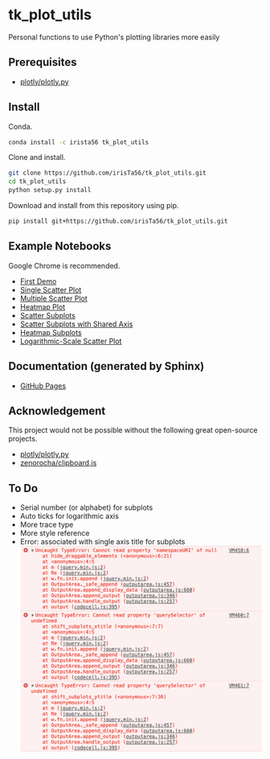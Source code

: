 # tk_plot_utils

Personal functions to use Python's plotting libraries more easily

## Prerequisites

* [plotly/plotly.py](https://github.com/plotly/plotly.py)

## Install

Conda.

```bash
conda install -c irista56 tk_plot_utils
```

Clone and install.

```bash
git clone https://github.com/irisTa56/tk_plot_utils.git
cd tk_plot_utils
python setup.py install
```

Download and install from this repository using pip.

```bash
pip install git+https://github.com/irisTa56/tk_plot_utils.git
```

## Example Notebooks

Google Chrome is recommended.

* [First Demo](https://nbviewer.jupyter.org/github/irisTa56/tk_plot_utils/blob/master/examples/first_demo.ipynb)
* [Single Scatter Plot](https://nbviewer.jupyter.org/github/irisTa56/tk_plot_utils/blob/master/examples/single_scatter_plot.ipynb)
* [Multiple Scatter Plot](https://nbviewer.jupyter.org/github/irisTa56/tk_plot_utils/blob/master/examples/multiple_scatter_plot.ipynb)
* [Heatmap Plot](https://nbviewer.jupyter.org/github/irisTa56/tk_plot_utils/blob/master/examples/heatmap_plot.ipynb)
* [Scatter Subplots](https://nbviewer.jupyter.org/github/irisTa56/tk_plot_utils/blob/master/examples/subplots_scatter.ipynb)
* [Scatter Subplots with Shared Axis](https://nbviewer.jupyter.org/github/irisTa56/tk_plot_utils/blob/master/examples/shared_axis_subplots_scatter.ipynb)
* [Heatmap Subplots](https://nbviewer.jupyter.org/github/irisTa56/tk_plot_utils/blob/master/examples/subplots_heatmap.ipynb)
* [Logarithmic-Scale Scatter Plot](https://nbviewer.jupyter.org/github/irisTa56/tk_plot_utils/blob/master/examples/log_scale_scatter.ipynb)

## Documentation (generated by Sphinx)

* [GitHub Pages](https://irista56.github.io/tk_plot_utils/)

## Acknowledgement

This project would not be possible without the following great open-source projects.

* [plotly/plotly.py](https://github.com/plotly/plotly.py)
* [zenorocha/clipboard.js](https://github.com/zenorocha/clipboard.js)

## To Do

* Serial number (or alphabet) for subplots
* Auto ticks for logarithmic axis
* More trace type
* More style reference
* Error: associated with single axis title for subplots
    ![error01](./error_screenshot_01.png)
